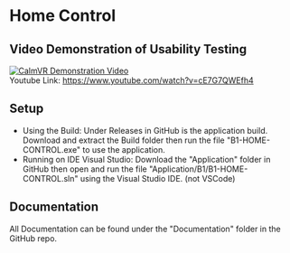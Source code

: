 # Home Control

## Video Demonstration of Usability Testing

[![CalmVR Demonstration Video](https://img.youtube.com/vi/cE7G7QWEfh4/0.jpg)](https://www.youtube.com/watch?v=cE7G7QWEfh4)\
Youtube Link: https://www.youtube.com/watch?v=cE7G7QWEfh4

## Setup
- Using the Build: Under Releases in GitHub is the application build. Download and extract the Build folder then run the file "B1-HOME-CONTROL.exe" to use the application.
- Running on IDE Visual Studio: Download the "Application" folder in GitHub then open and run the file "Application/B1/B1-HOME-CONTROL.sln" using the Visual Studio IDE. (not VSCode)

## Documentation

All Documentation can be found under the "Documentation" folder in the GitHub repo.